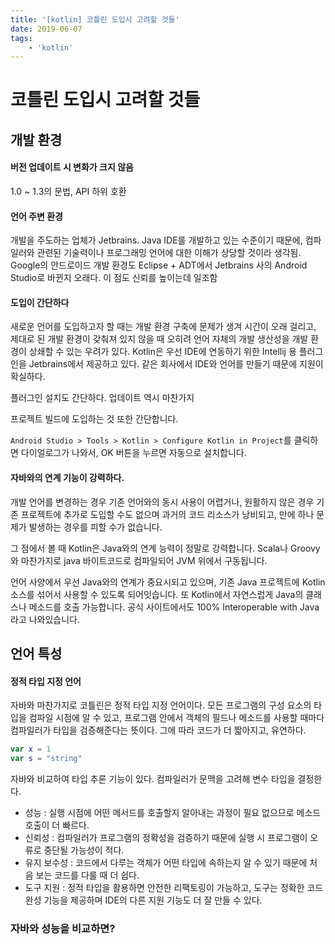```yaml
---
title: '[kotlin] 코틀린 도입시 고려할 것들'
date: 2019-06-07
tags: 
    - 'kotlin'
---
```




# 코틀린 도입시 고려할 것들

## 개발 환경

#### 버전 업데이트 시 변화가 크지 않음
1.0 ~ 1.3의 문법, API 하위 호환

#### 언어 주변 환경

개발을 주도하는 업체가 Jetbrains. Java IDE를 개발하고 있는 수준이기 때문에, 컴파일러와 관련된 기술력이나 프로그래밍 언어에 대한 이해가 상당할 것이라 생각됨.
Google의 안드로이드 개발 환경도 Eclipse + ADT에서 Jetbrains 사의 Android Studio로 바뀐지 오래다. 이 점도 신뢰를 높이는데 일조함

#### 도입이 간단하다

새로운 언어를 도입하고자 할 때는 개발 환경 구축에 문제가 생겨 시간이 오래 걸리고, 제대로 된 개발 환경이 갖춰져 있지 않을 때 오히려 언어 자체의 개발 생산성을 개발 환경이 상쇄할 수 있는 우려가 있다.
Kotlin은 우선 IDE에 연동하기 위한 Intellij 용 플러그인을 Jetbrains에서 제공하고 있다. 같은 회사에서 IDE와 언어를 만들기 때문에 지원이 확실하다.

플러그인 설치도 간단하다. 업데이트 역시 마찬가지

프로젝트 빌드에 도입하는 것 또한 간단합니다.

  `Android Studio > Tools > Kotlin > Configure Kotlin in Project`를 클릭하면 다이얼로그가 나와서, OK 버튼을 누르면  자동으로 설치합니다.

#### 자바와의 연계 기능이 강력하다.

개발 언어를 변경하는 경우 기존 언어와의 동시 사용이 어렵거나, 원활하지 않은 경우 기존 프로젝트에 추가로 도입할 수도 없으며 과거의 코드 리소스가 낭비되고, 만에 하나 문제가 발생하는 경우를 피할 수가 없습니다.

그 점에서 볼 때 Kotlin은 Java와의 연계 능력이 정말로 강력합니다. Scala나 Groovy와 마찬가지로 java 바이트코드로 컴파일되어 JVM 위에서 구동됩니다.

언어 사양에서 우선 Java와의 연계가 중요시되고 있으며, 기존 Java 프로젝트에 Kotlin 소스를 섞어서 사용할 수 있도록 되어잇습니다. 또 Kotlin에서 자연스럽게 Java의 클래스나 메소드를 호출 가능합니다. 공식 사이트에서도  100% Interoperable with Java라고 나와있습니다.

## 언어 특성

#### 정적 타입 지정 언어

자바와 마찬가지로 코틀린은 정적 타입 지정 언어이다. 모든 프로그램의 구성 요소의 타입을 컴파일 시점에 알 수 있고, 프로그램 안에서 객체의 필드나 메소드를 사용할 때마다 컴파일러가 타입을 검증해준다는 뜻이다. 그에 따라 코드가 더 짧아지고, 유연하다.

```kotlin
var x = 1
var s = "string"
```

자바와 비교하여 타입 추론 기능이 있다. 컴파일러가 문맥을 고려해 변수 타입을 결정한다.

- 성능 : 실행 시점에 어떤 메서드를 호출할지 알아내는 과정이 필요 없으므로 메소드 호출이 더 빠르다.
- 신뢰성 : 컴파일러가 프로그램의 정확성을 검증하기 때문에 실행 시 프로그램이 오류로 중단될 가능성이 적다.
- 유지 보수성 : 코드에서 다루는 객체가 어떤 타입에 속하는지 알 수 있기 때문에 처음 보는 코드를 다룰 때 더 쉽다.
- 도구 지원 : 정적 타입을 활용하면 안전한 리팩토링이 가능하고, 도구는 정확한 코드 완성 기능을 제공하며 IDE의 다른 지원 기능도 더 잘 만들 수 있다.

### 자바와 성능을 비교하면?

